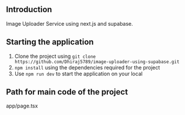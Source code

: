 ## Introduction
Image Uploader Service using next.js and supabase.

## Starting the application
1. Clone the project using `git clone https://github.com/Dhiraj5789/image-uploader-using-supabase.git`
2. `npm install` using the dependencies required for the project
3. Use `npm run dev` to start the application on your local

## Path for main code of the project
app/page.tsx